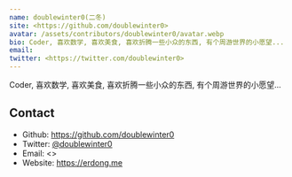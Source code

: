 ```yaml
---
name: doublewinter0(二冬)
site: <https://github.com/doublewinter0>
avatar: /assets/contributors/doublewinter0/avatar.webp
bio: Coder, 喜欢数学, 喜欢美食, 喜欢折腾一些小众的东西, 有个周游世界的小愿望...
email: 
twitter: <https://twitter.com/doublewinter0>
---
```

Coder, 喜欢数学, 喜欢美食, 喜欢折腾一些小众的东西, 有个周游世界的小愿望...

## Contact

- Github: <https://github.com/doublewinter0>
- Twitter: [@doublewinter0](https://twitter.com/doublewinter0)
- Email: <>
- Website: <https://erdong.me>
